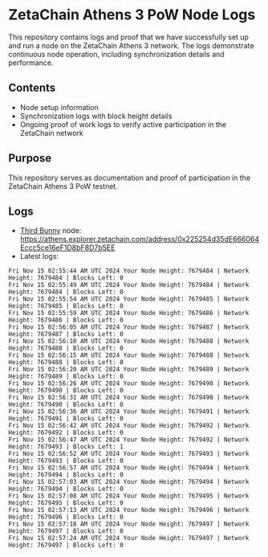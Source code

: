 # ZetaChain Athens 3 PoW Node Logs
This repository contains logs and proof that we have successfully set up and run a node on the ZetaChain Athens 3 network. The logs demonstrate continuous node operation, including synchronization details and performance.

## Contents
- Node setup information
- Synchronization logs with block height details
- Ongoing proof of work logs to verify active participation in the ZetaChain network

## Purpose
This repository serves as documentation and proof of participation in the ZetaChain Athens 3 PoW testnet.

## Logs

- [Third Bunny](https://thirdbunny.xyz/) node: https://athens.explorer.zetachain.com/address/0x225254d35dE666064Eccc5ce16eF1D8bF8D7b5EE
- Latest logs:
```
Fri Nov 15 02:55:44 AM UTC 2024 Your Node Height: 7679484 | Network Height: 7679484 | Blocks Left: 0
Fri Nov 15 02:55:49 AM UTC 2024 Your Node Height: 7679484 | Network Height: 7679484 | Blocks Left: 0
Fri Nov 15 02:55:54 AM UTC 2024 Your Node Height: 7679485 | Network Height: 7679485 | Blocks Left: 0
Fri Nov 15 02:55:59 AM UTC 2024 Your Node Height: 7679486 | Network Height: 7679486 | Blocks Left: 0
Fri Nov 15 02:56:05 AM UTC 2024 Your Node Height: 7679487 | Network Height: 7679487 | Blocks Left: 0
Fri Nov 15 02:56:10 AM UTC 2024 Your Node Height: 7679488 | Network Height: 7679488 | Blocks Left: 0
Fri Nov 15 02:56:15 AM UTC 2024 Your Node Height: 7679488 | Network Height: 7679488 | Blocks Left: 0
Fri Nov 15 02:56:20 AM UTC 2024 Your Node Height: 7679489 | Network Height: 7679489 | Blocks Left: 0
Fri Nov 15 02:56:26 AM UTC 2024 Your Node Height: 7679490 | Network Height: 7679490 | Blocks Left: 0
Fri Nov 15 02:56:31 AM UTC 2024 Your Node Height: 7679490 | Network Height: 7679490 | Blocks Left: 0
Fri Nov 15 02:56:36 AM UTC 2024 Your Node Height: 7679491 | Network Height: 7679491 | Blocks Left: 0
Fri Nov 15 02:56:42 AM UTC 2024 Your Node Height: 7679492 | Network Height: 7679492 | Blocks Left: 0
Fri Nov 15 02:56:47 AM UTC 2024 Your Node Height: 7679492 | Network Height: 7679493 | Blocks Left: 1
Fri Nov 15 02:56:52 AM UTC 2024 Your Node Height: 7679493 | Network Height: 7679493 | Blocks Left: 0
Fri Nov 15 02:56:57 AM UTC 2024 Your Node Height: 7679494 | Network Height: 7679494 | Blocks Left: 0
Fri Nov 15 02:57:03 AM UTC 2024 Your Node Height: 7679494 | Network Height: 7679494 | Blocks Left: 0
Fri Nov 15 02:57:08 AM UTC 2024 Your Node Height: 7679495 | Network Height: 7679495 | Blocks Left: 0
Fri Nov 15 02:57:13 AM UTC 2024 Your Node Height: 7679496 | Network Height: 7679496 | Blocks Left: 0
Fri Nov 15 02:57:18 AM UTC 2024 Your Node Height: 7679497 | Network Height: 7679497 | Blocks Left: 0
Fri Nov 15 02:57:24 AM UTC 2024 Your Node Height: 7679497 | Network Height: 7679497 | Blocks Left: 0
```
